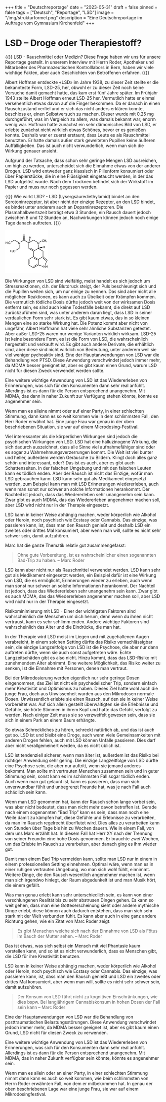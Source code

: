 +++
title = "Deutschreportage"
date = "2023-05-31"
draft = false
pinned = false
tags = ["Deutsch", "Reportage", "LSD"]
image = "/img/strukturformel.png"
description = "Eine Deutschreportage im Auftrage vom Gymnasium Kirchenfeld"
+++
# LSD – Droge oder Therapiestoff?

{{<lead>}}
LSD - Rauschmittel oder Medizin? Diese Frage haben wir uns für unsere Reportage gestellt. In unserem Interview mit Herrn Roder, Apotheker und Mitarbeiter des Pharmazeutischen Kontrolllabors in Bern, haben wir viele wichtige Fakten, aber auch Geschichten von Betroffenen erfahren.
{{<lead>}}

Albert Hoffman entdeckte «LSD» im Jahre 1938, zu dieser Zeit stellte er die bekannteste Form, LSD-25, her, obwohl er zu dieser Zeit noch keine Versuche damit gemacht hatte, das kam erst fünf Jahre später. Im Frühjahr 1943 stellte Albert Hoffman erneut LSD-25 her. Vermutlich hatte er einmal versehentlich etwas davon auf die Finger bekommen. Da er danach in einen Rauschzustand verfiel und er sich das nicht anders erklären konnte, beschloss er, einen Selbstversuch zu machen. Dieser wurde mit 0,25 mg durchgeführt, was im Vergleich zu allem, was damals bekannt war, enorm wenig war. Hoffman hatte zunächst ein sehr dämonisches Bild von LSD, er erlebte zunächst nicht wirklich etwas Schönes, bevor er es genießen konnte. Deshalb war er zuerst erstaunt, dass Leute es als Rauschmittel benutzten. Er hatte damals außer stark geweiteten Pupillen keine äußeren Auffälligkeiten. Das ist auch nicht verwunderlich, wenn man sich die Wirkung genauer ansieht.

Aufgrund der Tatsache, dass schon sehr geringe Mengen LSD ausreichen, um high zu werden, unterscheidet sich die Einnahme etwas von der anderer Drogen. LSD wird entweder ganz klassisch in Pillenform konsumiert oder über Papierstücke, die in eine Flüssigkeit eingetaucht werden, in der das LSD aufgelöst wurde. Nach dem Trocknen befindet sich der Wirkstoff im Papier und muss nur noch gegessen werden.

{{<box>}}
Wie wirkt LSD? - LSD (Lysergsäurediethylamid) bindet an den Serotoninrezeptor, ist aber nicht der einzige Rezeptor, an den LSD bindet, es bindet unter anderem auch an Dopaminrezeptoren. Die Plasmahalbwertszeit beträgt etwa 3 Stunden, ein Rausch dauert jedoch zwischen 8 und 12 Stunden an, Nachwirkungen können jedoch noch einige Tage danach auftreten.
{{</box>}}

![](strukturformel.png "Strukturformel von LSD")

Die Wirkungen von LSD sind vielfältig, meist handelt es sich jedoch um Stressreaktionen, d.h. der Blutdruck steigt, der Puls beschleunigt sich und die Pupillen weiten sich, um nur einige zu nennen. Das sind aber nicht alle möglichen Reaktionen, es kann auch zu Übelkeit oder Krämpfen kommen. Die vermutlich tödliche Dosis dürfte jedoch weit von der wirksamen Dosis entfernt sein, es sind auch keine Todesfälle bekannt, die direkt auf LSD zurückzuführen sind, was unter anderem daran liegt, dass LSD in seiner verdaulichen Form sehr stark ist. Es gibt kaum etwas, das in so kleinen Mengen eine so starke Wirkung hat. Die Potenz kommt aber nicht von ungefähr, Albert Hoffmann hat viele sehr ähnliche Substanzen getestet. Aber außer LSD-25 waren nur wenige Varianten wirklich wirksam. LSD-25 ist keine besondere Form, es ist die Form von LSD, die wahrscheinlich hergestellt und verkauft wird. Es gibt auch andere Derivate, die erhältlich sind, aber diese sind nicht wirklich von Bedeutung, unter anderem weil sie viel weniger pychoaktiv sind. Eine der Hauptanwendungen von LSD war die Behandlung von PTSD. Diese Anwendung verschwindet jedoch immer mehr, da MDMA besser geeignet ist, aber es gibt kaum einen Grund, warum LSD nicht für diesen Zweck verwendet werden sollte.

Eine weitere wichtige Anwendung von LSD ist das Wiedererleben von Erinnerungen, was sich für den Konsumenten dann sehr real anfühlt. Allerdings ist es dann für die Person entsprechend unangenehm. Mit MDMA, das dann in naher Zukunft zur Verfügung stehen könnte, könnte es angenehmer sein.

Wenn man es alleine nimmt oder auf einer Party, in einer schlechten Stimmung, dann kann es so weit kommen wie in dem schlimmsten Fall, den Herr Roder erwähnt hat. Eine junge Frau war genau in der oben beschriebenen Situation, sie war auf einem Microdosing-Festival.

Viel interessanter als die körperlichen Wirkungen sind jedoch die psychischen Wirkungen von LSD. LSD hat eine halluzinogene Wirkung, die sich dadurch auszeichnet, dass alle Sinne viel aufnahmefähiger sind oder es sogar zu Wahrnehmungsverzerrungen kommt. Die Welt ist viel bunter und heller, außerdem werden Geräusche zu Bildern. Klingt doch alles ganz schön und interessant, oder? Das ist es auch, aber es gibt auch Schattenseiten. In der falschen Umgebung und mit den falschen Leuten kann es tödlich enden. Aber der Rausch ist nicht das Einzige, wofür man LSD gebrauchen kann. LSD kann sehr gut als Medikament eingesetzt werden, zum Beispiel kann man mit LSD Erinnerungen wiedererleben, auch wenn man sonst nur schwer an solche Informationen herankommt. Der Nachteil ist jedoch, dass das Wiedererleben sehr unangenehm sein kann. Zwar gibt es auch MDMA, das das Wiedererleben angenehmer machen soll, aber LSD wird nicht nur in der Therapie eingesetzt.

LSD kann in keiner Weise abhängig machen, weder körperlich wie Alkohol oder Heroin, noch psychisch wie Ecstasy oder Cannabis. Das einzige, was passieren kann, ist, dass man den Rausch genießt und deshalb LSD ein zweites oder drittes Mal konsumiert, aber wenn man will, sollte es nicht sehr schwer sein, damit aufzuhören.

Marc hat die ganze Thematik relativ gut zusammengefasst: 

> Ohne gute Vorbereitung, ist es wahrscheinlicher einen sogenannten Bad-Trip zu haben. – Marc Roder

LSD kann aber nicht nur als Rauschmittel verwendet werden. LSD kann sehr gut als Medikament eingesetzt werden, ein Beispiel dafür ist eine Wirkung von LSD, die es ermöglicht, Erinnerungen wieder zu erleben, auch wenn man sonst nur schwer an solche Informationen herankommt. Der Nachteil ist jedoch, dass das Wiedererleben sehr unangenehm sein kann. Zwar gibt es auch MDMA, das das Wiedererleben angenehmer machen soll, aber LSD wird nicht nur in der Therapie eingesetzt.

Risikominimierung mit LSD - Einer der wichtigsten Faktoren sind wahrscheinlich die Menschen um dich herum, denn wenn du ihnen nicht vertraust, kann es sehr schlimm enden. Andere wichtige Faktoren sind wahrscheinlich das Alter und die Eindrücke, die man hat.

In der Therapie wird LSD meist im Liegen und mit zugehaltenen Augen verabreicht, in einem solchen Setting dürfte das Risiko vernachlässigbar sein, die einzige Langzeitfolge von LSD ist die Psychose, die aber nur dann auftreten dürfte, wenn sie auch sonst aufgetreten wäre. Echte Langzeitschäden gibt es also nicht. Hinzu kommt, dass das LSD-Risiko mit zunehmendem Alter abnimmt. Eine weitere Möglichkeit, das Risiko weiter zu senken, ist die Einnahme mit Personen, denen man vertraut.

Bei der Mikrodosierung werden eigentlich nur sehr geringe Dosen eingenommen, das Ziel ist nicht ein psychedelischer Trip, sondern einfach mehr Kreativität und Optimismus zu haben. Dieses Ziel hatte wohl auch die junge Frau, doch aus Unwissenheit wurden aus den Mikrodosen normale Dosen. Unwissentlich erlebte sie einen Rausch, auf den sie in keiner Weise vorbereitet war. Auf sich allein gestellt überwältigten sie die Erlebnisse und Gefühle, sie hörte Stimmen in ihrem Kopf und hatte das Gefühl, verfolgt zu werden. Nach einiger Zeit muss sie so verzweifelt gewesen sein, dass sie sich in einem Park an einem Baum erhängte.

So etwas Schreckliches zu hören, schreckt natürlich ab, und das ist auch gut so. LSD ist und bleibt eine Droge, auch wenn viele Gemeinsamkeiten mit anderen Drogen fehlen, auch mit LSD können Unfälle passieren. Dies darf aber nicht verallgemeinert werden, da es nicht üblich ist.

LSD ist tendenziell sicherer, wenn man älter ist, außerdem ist das Risiko bei richtiger Anwendung sehr gering. Die einzige Langzeitfolge von LSD dürfte eine Psychose sein, die aber nur auftritt, wenn sie jemand anderes bekommt. Man sollte mit vertrauten Menschen zusammen sein und in guter Stimmung sein, sonst kann es im schlimmsten Fall sogar tödlich enden. Auch wenn man gut gelaunt ist, kann es passieren, dass man sich unverwundbar fühlt und unbegrenzt Freunde hat, was je nach Fall auch schädlich sein kann.

Wenn man LSD genommen hat, kann der Rausch schon lange vorbei sein, was aber nicht bedeutet, dass man nicht mehr davon betroffen ist. Gerade nach einem sogenannten “Bad Trip” kann es sein, dass man noch eine Weile damit zu kämpfen hat, diese Gefühle und Erlebnisse zu verarbeiten, da man im Rausch regelrecht überflutet wird. Dies alles zu verarbeiten kann von Stunden über Tage bis hin zu Wochen dauern. Wie in einem Fall, von dem uns Marc erzählt hat. In diesem Fall hat Herr XY nach der Trennung von seiner Freundin eine hohe Dosis genommen. Er brauchte zwei Wochen, um das Erlebte im Rausch zu verarbeiten, aber danach ging es ihm wieder gut.

Damit man einem Bad Trip vermeiden kann, sollte man LSD nur in einem in einem professionellen Setting einnehmen. Optimal wäre, wenn man es in einer ruhigen vertrauten Umgebung, wo man sich wohl fühlt, einnimmt. Weitere Dinge, die den Rausch wesentlich angenehmer machen ist, wenn man sich irgendwo hinlegt, der Raum abgedunkelt ist und man Musik hört, die einem gefällt.

Was man genau erlebt kann sehr unterschiedlich sein, es kann von einer verschlungenen Realität bis zu sehr abstrusen Dingen gehen. Es kann so weit gehen, dass man eine Gotteserscheinung sieht oder andere mythische Dinge erlebt, diese können auch dadurch entstehen, dass man sich sehr stark mit der Welt verbunden fühlt. Es kann aber auch in eine ganz andere Richtung gehen, wie ein Zitat von Marc Roder zeigt:

> Es gibt Menschen welche sich nach der Einnahme von LSD als Fötus im Bauch der Mutter sehen. – Marc Roder

Das ist etwas, was sich selbst ein Mensch mit viel Phantasie kaum vorstellen kann, und so ist es nicht verwunderlich, dass es Menschen gibt, die LSD für ihre Kreativität benutzen.

LSD kann in keiner Weise abhängig machen, weder körperlich wie Alkohol oder Heroin, noch psychisch wie Ecstasy oder Cannabis. Das einzige, was passieren kann, ist, dass man den Rausch genießt und LSD ein zweites oder drittes Mal konsumiert, aber wenn man will, sollte es nicht sehr schwer sein, damit aufzuhören.

> Der Konsum von LSD führt nicht zu kognitiven Einschränkungen, wie dies bspw. Bei langjährigem Cannabiskonsum in hohen Dosen der Fall sein kann – Marc Roder

Eine der Hauptanwendungen von LSD war die Behandlung von posttraumatischen Belastungsstörungen. Diese Anwendung verschwindet jedoch immer mehr, da MDMA besser geeignet ist, aber es gibt kaum einen Grund, LSD nicht für diesen Zweck zu verwenden.

Eine weitere wichtige Anwendung von LSD ist das Wiedererleben von Erinnerungen, was sich für den Konsumenten dann sehr real anfühlt. Allerdings ist es dann für die Person entsprechend unangenehm. Mit MDMA, das in naher Zukunft verfügbar sein könnte, könnte es angenehmer sein.

Wenn man es allein oder an einer Party, in einer schlechten Stimmung nimmt dann kann es auch so weit kommen, wie beim schlimmsten von Herrn Roder erwähnten Fall, von dem er mitbekommen hat. In genau der oben beschriebenen Lage war eine junge Frau, sie war auf einem Mikrodosingfestival.
